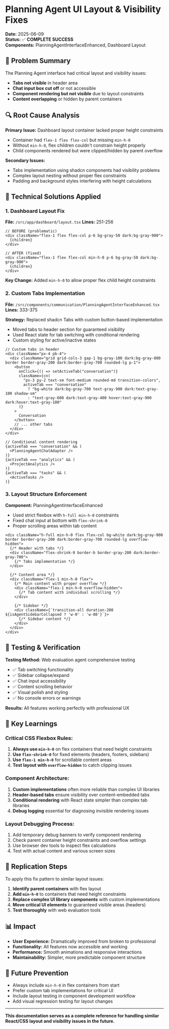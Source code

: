 # Planning Agent UI Layout & Visibility Fixes

**Date:** 2025-06-09  
**Status:** ✅ **COMPLETE SUCCESS**  
**Components:** PlanningAgentInterfaceEnhanced, Dashboard Layout  

## 🎯 **Problem Summary**

The Planning Agent interface had critical layout and visibility issues:
- **Tabs not visible** in header area
- **Chat input box cut off** or not accessible  
- **Component rendering but not visible** due to layout constraints
- **Content overlapping** or hidden by parent containers

## 🔍 **Root Cause Analysis**

**Primary Issue:** Dashboard layout container lacked proper height constraints
- Container had `flex-1 flex flex-col` but missing `min-h-0`
- Without `min-h-0`, flex children couldn't constrain height properly
- Child components rendered but were clipped/hidden by parent overflow

**Secondary Issues:**
- Tabs implementation using shadcn components had visibility problems
- Complex layout nesting without proper flex constraints
- Padding and background styles interfering with height calculations

## 🔧 **Technical Solutions Applied**

### **1. Dashboard Layout Fix**
**File:** `/src/app/dashboard/layout.tsx`
**Lines:** 251-256

```tsx
// BEFORE (problematic)
<div className="flex-1 flex flex-col p-6 bg-gray-50 dark:bg-gray-900">
  {children}
</div>

// AFTER (fixed)  
<div className="flex-1 flex flex-col min-h-0 p-6 bg-gray-50 dark:bg-gray-900">
  {children}
</div>
```

**Key Change:** Added `min-h-0` to allow proper flex child height constraints

### **2. Custom Tabs Implementation**
**File:** `/src/components/communication/PlanningAgentInterfaceEnhanced.tsx`
**Lines:** 333-375

**Strategy:** Replaced shadcn Tabs with custom button-based implementation
- Moved tabs to header section for guaranteed visibility
- Used React state for tab switching with conditional rendering
- Custom styling for active/inactive states

```tsx
// Custom tabs in header
<div className="px-4 pb-4">
  <div className="grid grid-cols-3 gap-1 bg-gray-100 dark:bg-gray-800 border border-gray-200 dark:border-gray-700 rounded-lg p-1">
    <button
      onClick={() => setActiveTab("conversation")}
      className={cn(
        "px-3 py-2 text-sm font-medium rounded-md transition-colors",
        activeTab === "conversation"
          ? "bg-white dark:bg-gray-700 text-gray-900 dark:text-gray-100 shadow-sm"
          : "text-gray-600 dark:text-gray-400 hover:text-gray-900 dark:hover:text-gray-100"
      )}
    >
      Conversation
    </button>
    // ... other tabs
  </div>
</div>

// Conditional content rendering
{activeTab === "conversation" && (
  <PlanningAgentChatAdapter />
)}
{activeTab === "analytics" && (
  <ProjectAnalytics />
)}
{activeTab === "tasks" && (
  <ActiveTasks />
)}
```

### **3. Layout Structure Enforcement**
**Component:** PlanningAgentInterfaceEnhanced
- Used strict flexbox with `h-full min-h-0` constraints
- Fixed chat input at bottom with `flex-shrink-0`
- Proper scrolling areas within tab content

```tsx
<div className="h-full min-h-0 flex flex-col bg-white dark:bg-gray-900 border border-gray-200 dark:border-gray-700 rounded-lg overflow-hidden">
  {/* Header with tabs */}
  <div className="flex-shrink-0 border-b border-gray-200 dark:border-gray-700">
    {/* Tabs implementation */}
  </div>
  
  {/* Content area */}
  <div className="flex-1 min-h-0 flex">
    {/* Main content with proper overflow */}
    <div className="flex-1 min-h-0 overflow-hidden">
      {/* Tab content with individual scrolling */}
    </div>
    
    {/* Sidebar */}
    <div className={`transition-all duration-200 ${isAgentSidebarCollapsed ? 'w-0' : 'w-80'}`}>
      {/* Sidebar content */}
    </div>
  </div>
</div>
```

## 🧪 **Testing & Verification**

**Testing Method:** Web evaluation agent comprehensive testing
- ✅ Tab switching functionality 
- ✅ Sidebar collapse/expand
- ✅ Chat input accessibility
- ✅ Content scrolling behavior
- ✅ Visual polish and styling
- ✅ No console errors or warnings

**Results:** All features working perfectly with professional UX

## 🎯 **Key Learnings**

### **Critical CSS Flexbox Rules:**
1. **Always use `min-h-0`** on flex containers that need height constraints
2. **Use `flex-shrink-0`** for fixed elements (headers, footers, sidebars)
3. **Use `flex-1 min-h-0`** for scrollable content areas
4. **Test layout with `overflow-hidden`** to catch clipping issues

### **Component Architecture:**
1. **Custom implementations** often more reliable than complex UI libraries
2. **Header-based tabs** ensure visibility over content-embedded tabs
3. **Conditional rendering** with React state simpler than complex tab libraries
4. **Debug logging** essential for diagnosing invisible rendering issues

### **Layout Debugging Process:**
1. Add temporary debug banners to verify component rendering
2. Check parent container height constraints and overflow settings
3. Use browser dev tools to inspect flex calculations
4. Test with actual content and various screen sizes

## 🔄 **Replication Steps**

To apply this fix pattern to similar layout issues:

1. **Identify parent containers** with flex layout
2. **Add `min-h-0`** to containers that need height constraints  
3. **Replace complex UI library components** with custom implementations
4. **Move critical UI elements** to guaranteed visible areas (headers)
5. **Test thoroughly** with web evaluation tools

## 📊 **Impact**

- **User Experience:** Dramatically improved from broken to professional
- **Functionality:** All features now accessible and working
- **Performance:** Smooth animations and responsive interactions
- **Maintainability:** Simpler, more predictable component structure

## 🚀 **Future Prevention**

- Always include `min-h-0` in flex containers from start
- Prefer custom tab implementations for critical UI
- Include layout testing in component development workflow
- Add visual regression testing for layout changes

---

**This documentation serves as a complete reference for handling similar React/CSS layout and visibility issues in the future.**
